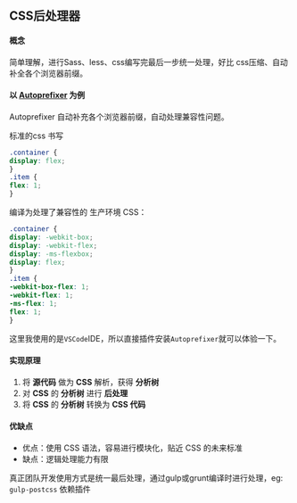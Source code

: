 ## CSS后处理器

#### 概念

简单理解，进行Sass、less、css编写完最后一步统一处理，好比 css压缩、自动补全各个浏览器前缀。



#### 以 [Autoprefixer](https://www.npmjs.com/package/autoprefixer#webpack) 为例

Autoprefixer 自动补充各个浏览器前缀，自动处理兼容性问题。

标准的css 书写

```css
.container {
display: flex;
}
.item {
flex: 1;
}
```

编译为处理了兼容性的 生产环境 CSS：

```css
.container {
display: -webkit-box;
display: -webkit-flex;
display: -ms-flexbox;
display: flex;
}
.item {
-webkit-box-flex: 1;
-webkit-flex: 1;
-ms-flex: 1;
flex: 1;
}
```

这里我使用的是`VSCode`IDE，所以直接插件安装`Autoprefixer`就可以体验一下。

#### 实现原理

1. 将 **源代码** 做为 **CSS** 解析，获得 **分析树**
2. 对 **CSS** 的 **分析树** 进行 **后处理**
3. 将 **CSS** 的 **分析树** 转换为 **CSS 代码**

#### 优缺点

- 优点：使用 CSS 语法，容易进行模块化，贴近 CSS 的未来标准
- 缺点：逻辑处理能力有限

真正团队开发使用方式是统一最后处理，通过gulp或grunt编译时进行处理，eg: `gulp-postcss` 依赖插件